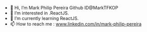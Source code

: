 - 👋 Hi, I’m Mark Philip Pereira 
     Github ID@MarkTFKOP
- 👀 I’m interested in .ReactJS.
- 🌱 I’m currently learning ReactJS.
- 📫 How to reach me : www.linkedin.com/in/mark-philip-pereira

<!---
MarkTFKOP/MarkTFKOP is a ✨ special ✨ repository because its `README.md` (this file) appears on your GitHub profile.
You can click the Preview link to take a look at your changes.
--->
